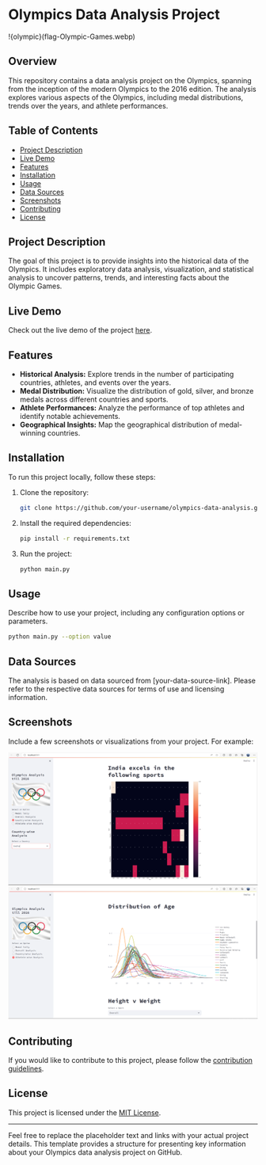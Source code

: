 
# Olympics Data Analysis Project
!{olympic}(flag-Olympic-Games.webp)

## Overview

This repository contains a data analysis project on the Olympics, spanning from the inception of the modern Olympics to the 2016 edition. The analysis explores various aspects of the Olympics, including medal distributions, trends over the years, and athlete performances.

## Table of Contents

- [Project Description](#project-description)
- [Live Demo](#live-demo)
- [Features](#features)
- [Installation](#installation)
- [Usage](#usage)
- [Data Sources](#data-sources)
- [Screenshots](#screenshots)
- [Contributing](#contributing)
- [License](#license)

## Project Description

The goal of this project is to provide insights into the historical data of the Olympics. It includes exploratory data analysis, visualization, and statistical analysis to uncover patterns, trends, and interesting facts about the Olympic Games.

## Live Demo

Check out the live demo of the project [here](#your-live-demo-link).

## Features

- **Historical Analysis:** Explore trends in the number of participating countries, athletes, and events over the years.
- **Medal Distribution:** Visualize the distribution of gold, silver, and bronze medals across different countries and sports.
- **Athlete Performances:** Analyze the performance of top athletes and identify notable achievements.
- **Geographical Insights:** Map the geographical distribution of medal-winning countries.

## Installation

To run this project locally, follow these steps:

1. Clone the repository:

   ```bash
   git clone https://github.com/your-username/olympics-data-analysis.git
   ```

2. Install the required dependencies:

   ```bash
   pip install -r requirements.txt
   ```

3. Run the project:

   ```bash
   python main.py
   ```

## Usage

Describe how to use your project, including any configuration options or parameters.

```bash
python main.py --option value
```

## Data Sources

The analysis is based on data sourced from [your-data-source-link]. Please refer to the respective data sources for terms of use and licensing information.

## Screenshots

Include a few screenshots or visualizations from your project. For example:

![Screenshot 1](1.png)
![Screenshot 2](2.png)

## Contributing

If you would like to contribute to this project, please follow the [contribution guidelines](CONTRIBUTING.md).

## License

This project is licensed under the [MIT License](LICENSE).

---

Feel free to replace the placeholder text and links with your actual project details. This template provides a structure for presenting key information about your Olympics data analysis project on GitHub.
